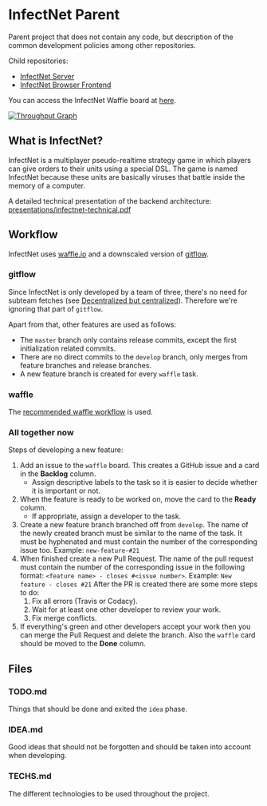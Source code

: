 # InfectNet Parent

Parent project that does not contain any code, but description of the common development policies among other repositories.

Child repositories:
 * [InfectNet Server](https://github.com/infectnet/infectnet-server)
 * [InfectNet Browser Frontend](https://github.com/infectnet/infectnet-browser-frontend)

You can access the InfectNet Waffle board at [here](https://waffle.io/infectnet/infectnet-parent/).

[![Throughput Graph](https://graphs.waffle.io/infectnet/infectnet-parent/throughput.svg)](https://waffle.io/infectnet/infectnet-parent/metrics/throughput)

## What is InfectNet?

InfectNet is a multiplayer pseudo-realtime strategy game in which players can give orders to their units using a special DSL. The game is named InfectNet because these units are basically viruses that battle inside the memory of a computer.

A detailed technical presentation of the backend architecture: [presentations/infectnet-technical.pdf](https://github.com/infectnet/infectnet-parent/blob/master/presentations/infectnet-technical.pdf)

## Workflow

InfectNet uses [waffle.io](waffle.io) and a downscaled version of [gitflow](https://github.com/nvie/gitflow).

### gitflow

Since InfectNet is only developed by a team of three, there's no need for subteam fetches (see [Decentralized but centralized](http://nvie.com/posts/a-successful-git-branching-model/#decentralized-but-centralized)). Therefore we're ignoring that part of `gitflow`.

Apart from that, other features are used as follows:

 * The `master` branch only contains release commits, except the first initialization related commits.
 * There are no direct commits to the `develop` branch, only merges from feature branches and release branches.
 * A new feature branch is created for every `waffle` task.

### waffle

The [recommended waffle workflow](https://github.com/waffleio/waffle.io/wiki/Recommended-Workflow-Using-Pull-Requests-&-Automatic-Work-Tracking) is used.

### All together now

Steps of developing a new feature:

1. Add an issue to the `waffle` board. This creates a GitHub issue and a card in the **Backlog** column.
    * Assign descriptive labels to the task so it is easier to decide whether it is important or not.
1. When the feature is ready to be worked on, move the card to the **Ready** column.
    * If appropriate, assign a developer to the task.
1. Create a new feature branch branched off from `develop`. The name of the newly created branch must be similar to the name of the task. It must be hyphenated and must contain the number of the corresponding issue too. Example: `new-feature-#21`
1. When finished create a new Pull Request. The name of the pull request must contain the number of the corresponding issue in the following format: `<feature name> - closes #<issue number>`. Example: `New feature - closes #21` After the PR is created there are some more steps to do:
    1. Fix all errors (Travis or Codacy).
    1. Wait for at least one other developer to review your work.
    1. Fix merge conflicts.
1. If everything's green and other developers accept your work then you can merge the Pull Request and delete the branch. Also the `waffle` card should be moved to the **Done** column.

## Files

### TODO.md
Things that should be done and exited the `idea` phase.

### IDEA.md
Good ideas that should not be forgotten and should be taken into account when developing.

### TECHS.md
The different technologies to be used throughout the project.
